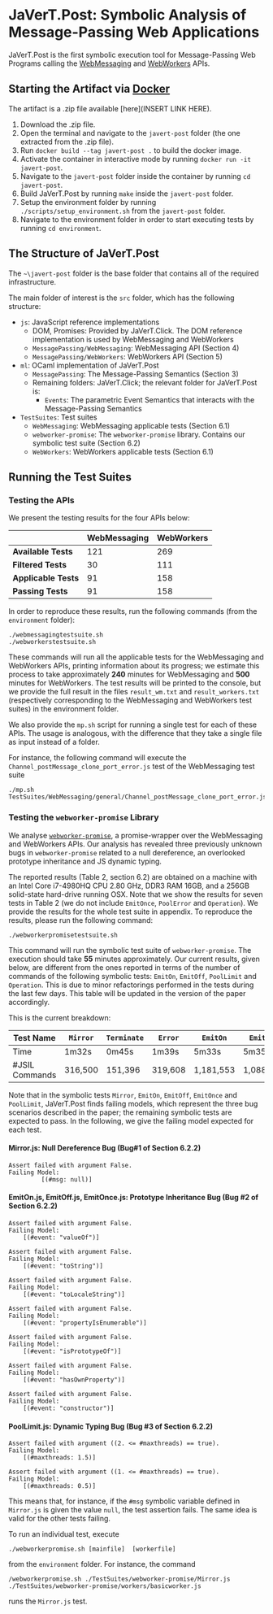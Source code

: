 # JaVerT.Post: Symbolic Analysis of Message-Passing Web Applications

JaVerT.Post is the first symbolic execution tool for Message-Passing Web Programs calling the [WebMessaging](https://html.spec.whatwg.org/multipage/web-messaging.html) and [WebWorkers](https://html.spec.whatwg.org/multipage/workers.html) APIs.

## Starting the Artifact via [Docker](https://docs.docker.com/)
The artifact is a .zip file available [here](INSERT LINK HERE).
1. Download the .zip file.
2. Open the terminal and navigate to the `javert-post` folder (the one extracted from the .zip file).
3. Run `docker build --tag javert-post .` to build the docker image.
4. Activate the container in interactive mode by running `docker run -it javert-post`.
5. Navigate to the `javert-post` folder inside the container by running `cd javert-post`.
6. Build JaVerT.Post by running `make` inside the `javert-post` folder.
7. Setup the environment folder by running `./scripts/setup_environment.sh` from the `javert-post` folder.
8. Navigate to the environment folder in order to start executing tests by running `cd environment`.

## The Structure of JaVerT.Post
The `~\javert-post` folder is the base folder that contains all of the required infrastructure.

The main folder of interest is the `src` folder, which has the following structure: 

- `js`: JavaScript reference implementations
   - DOM, Promises: Provided by JaVerT.Click. The DOM reference implementation is used by WebMessaging and WebWorkers
   - `MessagePassing/WebMessaging`: WebMessaging API (Section 4)
   - `MessagePassing/WebWorkers`: WebWorkers API (Section 5)
- `ml`: OCaml implementation of JaVerT.Post
  - `MessagePassing`: The Message-Passing Semantics (Section 3)
  - Remaining folders: JaVerT.Click; the relevant folder for JaVerT.Post is:
    - `Events`: The parametric Event Semantics that interacts with the Message-Passing Semantics 
- `TestSuites`: Test suites
  - `WebMessaging`: WebMessaging applicable tests (Section 6.1)
  - `webworker-promise`: The `webworker-promise` library. Contains our symbolic test suite (Section 6.2)
  - `WebWorkers`: WebWorkers applicable tests (Section 6.1)

## Running the Test Suites

### Testing the APIs

We present the testing results for the four APIs below:

|                              | WebMessaging  | WebWorkers  |
|------------------------------|---------------|---------------|
| **Available Tests**          | 121           | 269        |
| **Filtered Tests**           | 30             | 111            | 
| **Applicable Tests**         | 91           | 158        | 
| **Passing Tests**            | 91           | 158         | 

In order to reproduce these results, run the following commands (from the `environment` folder): 

```
./webmessagingtestsuite.sh
./webworkerstestsuite.sh
```

These commands will run all the applicable tests for the WebMessaging and WebWorkers APIs, printing information about its progress; we estimate this process to take approximately **240** minutes for WebMessaging and **500** minutes for WebWorkers.
The test results will be printed to the console, but we provide the full result in the files `result_wm.txt` and `result_workers.txt` (respectively corresponding to the WebMessaging and WebWorkers test suites) in the environment folder.

We also provide the `mp.sh` script for running a single test for each of these APIs. 
The usage is analogous, with the difference that they take a single file as input instead of a folder. 

For instance, the following command will execute the `Channel_postMessage_clone_port_error.js` test of the WebMessaging test suite

```
./mp.sh TestSuites/WebMessaging/general/Channel_postMessage_clone_port_error.js
```

### Testing the `webworker-promise` Library

We analyse [`webworker-promise`](https://github.com/kwolfy/webworker-promise), a promise-wrapper over the WebMessaging and WebWorkers APIs. 
Our analysis has revealed three previously unknown bugs in `webworker-promise` related to a null dereference, an overlooked prototype inheritance and JS dynamic typing.

The reported results (Table 2, section 6.2) are obtained on a machine with an Intel Core i7-4980HQ CPU 2.80 GHz, DDR3 RAM 16GB, and a 256GB solid-state hard-drive running OSX. Note that we show the results for seven tests in Table 2 (we do not include `EmitOnce`, `PoolError` and `Operation`). We provide the results for the whole test suite in appendix. To reproduce the results, please run the following command:

```
./webworkerpromisetestsuite.sh
```

This command will run the symbolic test suite of `webworker-promise`. The execution should take **55** minutes approximately. Our current results, given below, are different from the ones reported in terms of the number of commands of the following symbolic tests: `EmitOn`, `EmitOff`, `PoolLimit` and `Operation`. This is due to minor refactorings performed in the tests during the last few days. This table will be updated in the version of the paper accordingly.

This is the current breakdown:

| **Test Name**          | `Mirror`    | `Terminate`     | `Error`     | `EmitOn`     | `EmitOff`      |  `EmitOnce`  | `PoolSend`  |  `PoolError`   |  `PoolLimit`  |   `Operation`  |
|----------------------------|--------------|--------------------|--------------|-----------------|------------------|------------------|----------------- |-------------------|------------------|----------------|
| Time                         | 1m32s     | 0m45s            | 1m39s     |  5m33s        | 5m35s         |  10m13s       |  3m8s          |  2m3s             |  12m36s      |   14m44s   |
| #JSIL Commands    | 316,500   | 151,396          |  319,608  |  1,181,553   | 1,088,310    |   1,898,784   |   377,745    |   502,257        |  1,722,600   |   2,011,518  |

Note that in the symbolic tests `Mirror`, `EmitOn`, `EmitOff`, `EmitOnce` and `PoolLimit`, JaVerT.Post finds failing models, which represent the three bug scenarios described in the paper; the remaining symbolic tests are expected to pass. In the following, we give the failing model expected for each test.

#### Mirror.js: Null Dereference Bug (Bug#1 of Section 6.2.2)
```
Assert failed with argument False.
Failing Model: 
         [(#msg: null)]
```

#### EmitOn.js, EmitOff.js, EmitOnce.js: Prototype Inheritance Bug (Bug #2 of Section 6.2.2)
```
Assert failed with argument False.
Failing Model:
	[(#event: "valueOf")]

Assert failed with argument False.
Failing Model:
	[(#event: "toString")]

Assert failed with argument False.
Failing Model:
	[(#event: "toLocaleString")]

Assert failed with argument False.
Failing Model:
	[(#event: "propertyIsEnumerable")]

Assert failed with argument False.
Failing Model:
	[(#event: "isPrototypeOf")]

Assert failed with argument False.
Failing Model:
	[(#event: "hasOwnProperty")]

Assert failed with argument False.
Failing Model:
	[(#event: "constructor")]
```

#### PoolLimit.js: Dynamic Typing Bug (Bug #3 of Section 6.2.2)
````
Assert failed with argument ((2. <= #maxthreads) == true).
Failing Model:
	[(#maxthreads: 1.5)]

Assert failed with argument ((1. <= #maxthreads) == true).
Failing Model:
	[(#maxthreads: 0.5)]
````

This means that, for instance, if the `#msg` symbolic variable defined in `Mirror.js` is given the value `null`, the test assertion fails. The same idea is valid for the other tests failing.

To run an individual test, execute 

```
./webworkerpromise.sh [mainfile]  [workerfile]
``` 

from the `environment` folder. For instance, the command 
```
/webworkerpromise.sh ./TestSuites/webworker-promise/Mirror.js ./TestSuites/webworker-promise/workers/basicworker.js
``` 
runs the `Mirror.js` test.



